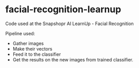 # facial-recognition-learnup
Code used at the Snapshopr AI LearnUp - Facial Recognition

Pipeline used: 
- Gather images
- Make their vectors
- Feed it to the classifier
- Get the results on the new images from trained classifier. 
